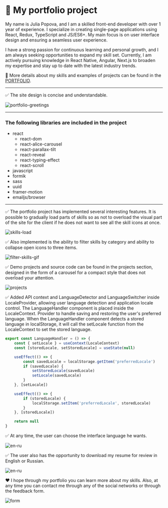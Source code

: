 # :briefcase: My portfolio project 

My name is Julia Popova, and I am a skilled front-end developer with over 1 year of experience. I specialize in creating single-page applications using React, Redux, TypeScript and JS/ES6+. My main focus is on user interface design and ensuring a seamless user experience.

I have a strong passion for continuous learning and personal growth, and I am always seeking opportunities to expand my skill set. Currently, I am actively pursuing knowledge in React Native, Angular, Next.js to broaden my expertise and stay up to date with the latest industry trends.

:link: More details about my skills and examples of projects can be found in the [PORTFOLIO](https://veluat.github.io/portfolio-app/).
___
:white_check_mark: The site design is concise and understandable.

![portfolio-greetings](src/assets/readme/greetings.png)
___
### The following libraries are included in the project
* react
  * react-dom
  * react-alice-carousel
  * react-parallax-tilt
  * react-reveal
  * react-typing-effect
  * react-scroll
* javascript
* formik
* sass
* uuid
* framer-motion
* emailjs/browser
___
:white_check_mark: The portfolio project has implemented several interesting features.
It is possible to gradually load parts of skills so as not to overload the visual part of the site for the client if he does not want to see all the skill icons at once.

![skills-load](src/assets/readme/filter.png)

:white_check_mark: Also implemented is the ability to filter skills by category and ability to collapse open icons to three items.

![filter-skills-gif](src/assets/readme/title.gif)

:white_check_mark: Demo projects and source code can be found in the projects section, designed in the form of a carousel for a compact style that does not overload your attention.

![projects](src/assets/readme/projects.png)

:white_check_mark: Added API context and LanguageDetector and LanguageSwitcher inside LocaleProvider, allowing user language detection and application locale control.
The LanguageHandler component is placed inside the LocaleContext. Provider to handle saving and restoring the user's preferred language. When the LanguageHandler component detects a stored language in localStorage, it will call the setLocale function from the LocaleContext to set the stored language.
```javascript
export const LanguageHandler = () => {
    const { setLocale } = useContext(LocaleContext)
    const [storedLocale, setStoredLocale] = useState(null)

    useEffect(() => {
        const savedLocale = localStorage.getItem('preferredLocale')
        if (savedLocale) {
            setStoredLocale(savedLocale)
            setLocale(savedLocale)
        }
    }, [setLocale])

    useEffect(() => {
        if (storedLocale) {
            localStorage.setItem('preferredLocale', storedLocale)
        }
    }, [storedLocale])

    return null
}
```
:white_check_mark: At any time, the user can choose the interface language he wants.

![en-ru](src/assets/readme/gif-EN-RU.gif)

:white_check_mark: The user also has the opportunity to download my resume for review in English or Russian.

![en-ru](src/assets/readme/resume-EN-RU.png)

:hearts: I hope through my portfolio you can learn more about my skills.
Also, at any time you can contact me through any of the social networks or through the feedback form.

![form](src/assets/readme/form.png)

